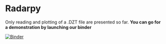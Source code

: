 # Radarpy

Only reading and plotting of a .DZT file are presented so far. **You can go for a demonstration by launching our binder**

[![Binder](https://mybinder.org/badge_logo.svg)](https://mybinder.org/v2/gh/viictorjs/Radarpy/master/?filepath=Radarpy.ipynb)
